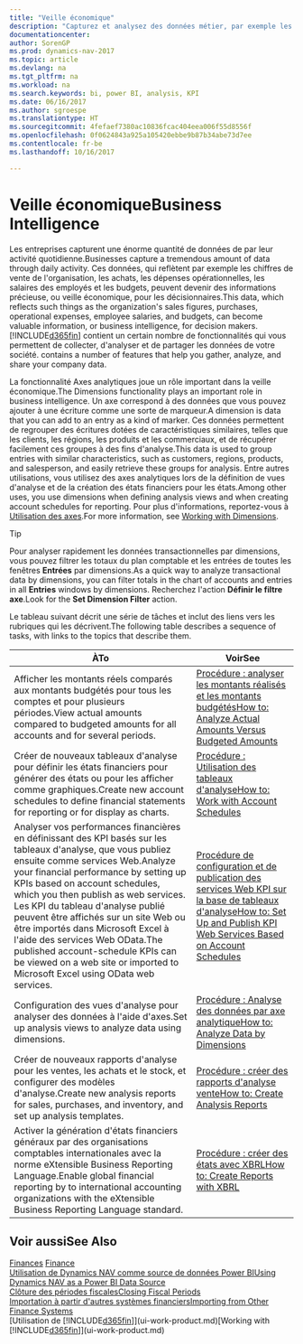 ```yaml
---
title: "Veille économique"
description: "Capturez et analysez des données métier, par exemple les chiffres de vente de l'organisation, les achats, les dépenses opérationnelles, les salaires des employés et les budgets, peuvent être des informations précieuses, pour la veille économique ou pour les décisionnaires."
documentationcenter: 
author: SorenGP
ms.prod: dynamics-nav-2017
ms.topic: article
ms.devlang: na
ms.tgt_pltfrm: na
ms.workload: na
ms.search.keywords: bi, power BI, analysis, KPI
ms.date: 06/16/2017
ms.author: sgroespe
ms.translationtype: HT
ms.sourcegitcommit: 4fefaef7380ac10836fcac404eea006f55d8556f
ms.openlocfilehash: 0f0624843a925a105420ebbe9b87b34abe73d7ee
ms.contentlocale: fr-be
ms.lasthandoff: 10/16/2017

---
```

# <a name="business-intelligence"></a><span data-ttu-id="d5b81-103">Veille économique</span><span class="sxs-lookup"><span data-stu-id="d5b81-103">Business Intelligence</span></span>
<span data-ttu-id="d5b81-104">Les entreprises capturent une énorme quantité de données de par leur activité quotidienne.</span><span class="sxs-lookup"><span data-stu-id="d5b81-104">Businesses capture a tremendous amount of data through daily activity.</span></span> <span data-ttu-id="d5b81-105">Ces données, qui reflètent par exemple les chiffres de vente de l'organisation, les achats, les dépenses opérationnelles, les salaires des employés et les budgets, peuvent devenir des informations précieuse, ou veille économique, pour les décisionnaires.</span><span class="sxs-lookup"><span data-stu-id="d5b81-105">This data, which reflects such things as the organization's sales figures, purchases, operational expenses, employee salaries, and budgets, can become valuable information, or business intelligence, for decision makers.</span></span> [!INCLUDE[d365fin](includes/d365fin_md.md)]<span data-ttu-id="d5b81-106"> contient un certain nombre de fonctionnalités qui vous permettent de collecter, d'analyser et de partager les données de votre société.</span><span class="sxs-lookup"><span data-stu-id="d5b81-106"> contains a number of features that help you gather, analyze, and share your company data.</span></span>

<span data-ttu-id="d5b81-107">La fonctionnalité Axes analytiques joue un rôle important dans la veille économique.</span><span class="sxs-lookup"><span data-stu-id="d5b81-107">The Dimensions functionality plays an important role in business intelligence.</span></span> <span data-ttu-id="d5b81-108">Un axe correspond à des données que vous pouvez ajouter à une écriture comme une sorte de marqueur.</span><span class="sxs-lookup"><span data-stu-id="d5b81-108">A dimension is data that you can add to an entry as a kind of marker.</span></span> <span data-ttu-id="d5b81-109">Ces données permettent de regrouper des écritures dotées de caractéristiques similaires, telles que les clients, les régions, les produits et les commerciaux, et de récupérer facilement ces groupes à des fins d'analyse.</span><span class="sxs-lookup"><span data-stu-id="d5b81-109">This data is used to group entries with similar characteristics, such as customers, regions, products, and salesperson, and easily retrieve these groups for analysis.</span></span> <span data-ttu-id="d5b81-110">Entre autres utilisations, vous utilisez des axes analytiques lors de la définition de vues d'analyse et de la création des états financiers pour les états.</span><span class="sxs-lookup"><span data-stu-id="d5b81-110">Among other uses, you use dimensions  when defining analysis views and when creating account schedules for reporting.</span></span> <span data-ttu-id="d5b81-111">Pour plus d'informations, reportez-vous à [Utilisation des axes](finance-dimensions.md).</span><span class="sxs-lookup"><span data-stu-id="d5b81-111">For more information, see [Working with Dimensions](finance-dimensions.md).</span></span>

> [!TIP]
> <span data-ttu-id="d5b81-112">Pour analyser rapidement les données transactionnelles par dimensions, vous pouvez filtrer les totaux du plan comptable et les entrées de toutes les fenêtres **Entrées** par dimensions.</span><span class="sxs-lookup"><span data-stu-id="d5b81-112">As a quick way to analyze transactional data by dimensions, you can filter totals in the chart of accounts and entries in all **Entries** windows by dimensions.</span></span> <span data-ttu-id="d5b81-113">Recherchez l'action **Définir le filtre axe**.</span><span class="sxs-lookup"><span data-stu-id="d5b81-113">Look for the **Set Dimension Filter** action.</span></span>  

<span data-ttu-id="d5b81-114">Le tableau suivant décrit une série de tâches et inclut des liens vers les rubriques qui les décrivent.</span><span class="sxs-lookup"><span data-stu-id="d5b81-114">The following table describes a sequence of tasks, with links to the topics that describe them.</span></span>  

| <span data-ttu-id="d5b81-115">À</span><span class="sxs-lookup"><span data-stu-id="d5b81-115">To</span></span> | <span data-ttu-id="d5b81-116">Voir</span><span class="sxs-lookup"><span data-stu-id="d5b81-116">See</span></span> |
| --- | --- |
|<span data-ttu-id="d5b81-117">Afficher les montants réels comparés aux montants budgétés pour tous les comptes et pour plusieurs périodes.</span><span class="sxs-lookup"><span data-stu-id="d5b81-117">View actual amounts compared to budgeted amounts for all accounts and for several periods.</span></span>|[<span data-ttu-id="d5b81-118">Procédure : analyser les montants réalisés et les montants budgétés</span><span class="sxs-lookup"><span data-stu-id="d5b81-118">How to: Analyze Actual Amounts Versus Budgeted Amounts</span></span>](bi-how-analyze-actual-versus-budget.md)|
|<span data-ttu-id="d5b81-119">Créer de nouveaux tableaux d'analyse pour définir les états financiers pour générer des états ou pour les afficher comme graphiques.</span><span class="sxs-lookup"><span data-stu-id="d5b81-119">Create new account schedules to define financial statements for reporting or for display as charts.</span></span>|[<span data-ttu-id="d5b81-120">Procédure : Utilisation des tableaux d'analyse</span><span class="sxs-lookup"><span data-stu-id="d5b81-120">How to: Work with Account Schedules</span></span>](bi-how-work-account-schedule.md)|
|<span data-ttu-id="d5b81-121">Analyser vos performances financières en définissant des KPI basés sur les tableaux d'analyse, que vous publiez ensuite comme services Web.</span><span class="sxs-lookup"><span data-stu-id="d5b81-121">Analyze your financial performance by setting up KPIs based on account schedules, which you then publish as web services.</span></span> <span data-ttu-id="d5b81-122">Les KPI du tableau d'analyse publié peuvent être affichés sur un site Web ou être importés dans Microsoft Excel à l'aide des services Web OData.</span><span class="sxs-lookup"><span data-stu-id="d5b81-122">The published account-schedule KPIs can be viewed on a web site or imported to Microsoft Excel using OData web services.</span></span>|[<span data-ttu-id="d5b81-123">Procédure de configuration et de publication des services Web KPI sur la base de tableaux d'analyse</span><span class="sxs-lookup"><span data-stu-id="d5b81-123">How to: Set Up and Publish KPI Web Services Based on Account Schedules</span></span>](bi-how-to-set-up-and-publish-kpi-web-services-based-on-account-schedules.md)|
|<span data-ttu-id="d5b81-124">Configuration des vues d'analyse pour analyser des données à l'aide d'axes.</span><span class="sxs-lookup"><span data-stu-id="d5b81-124">Set up analysis views to analyze data using dimensions.</span></span>|[<span data-ttu-id="d5b81-125">Procédure : Analyse des données par axe analytique</span><span class="sxs-lookup"><span data-stu-id="d5b81-125">How to: Analyze Data by Dimensions</span></span>](bi-how-analyze-data-dimension.md)|
|<span data-ttu-id="d5b81-126">Créer de nouveaux rapports d'analyse pour les ventes, les achats et le stock, et configurer des modèles d'analyse.</span><span class="sxs-lookup"><span data-stu-id="d5b81-126">Create new analysis reports for sales, purchases, and inventory, and set up analysis templates.</span></span>|[<span data-ttu-id="d5b81-127">Procédure : créer des rapports d'analyse vente</span><span class="sxs-lookup"><span data-stu-id="d5b81-127">How to: Create Analysis Reports</span></span>](bi-how-create-analysis-views-reports.md)|
|<span data-ttu-id="d5b81-128">Activer la génération d'états financiers généraux par des organisations comptables internationales avec la norme eXtensible Business Reporting Language.</span><span class="sxs-lookup"><span data-stu-id="d5b81-128">Enable global financial reporting by to international accounting organizations with the eXtensible Business Reporting Language standard.</span></span>|[<span data-ttu-id="d5b81-129">Procédure : créer des états avec XBRL</span><span class="sxs-lookup"><span data-stu-id="d5b81-129">How to: Create Reports with XBRL</span></span>](bi-create-reports-with-xbrl.md)|

## <a name="see-also"></a><span data-ttu-id="d5b81-130">Voir aussi</span><span class="sxs-lookup"><span data-stu-id="d5b81-130">See Also</span></span>
<span data-ttu-id="d5b81-131">[Finances](finance.md)  </span><span class="sxs-lookup"><span data-stu-id="d5b81-131">[Finance](finance.md)  </span></span>  
[<span data-ttu-id="d5b81-132">Utilisation de Dynamics NAV comme source de données Power BI</span><span class="sxs-lookup"><span data-stu-id="d5b81-132">Using Dynamics NAV as a Power BI Data Source</span></span>](across-how-use-financials-data-source-powerbi.md)  
[<span data-ttu-id="d5b81-133">Clôture des périodes fiscales</span><span class="sxs-lookup"><span data-stu-id="d5b81-133">Closing Fiscal Periods</span></span>](year-close-years-periods.md)  
[<span data-ttu-id="d5b81-134">Importation à partir d'autres systèmes financiers</span><span class="sxs-lookup"><span data-stu-id="d5b81-134">Importing from Other Finance Systems</span></span>](upload-data.md)  
<span data-ttu-id="d5b81-135">[Utilisation de [!INCLUDE[d365fin](includes/d365fin_md.md)]](ui-work-product.md)</span><span class="sxs-lookup"><span data-stu-id="d5b81-135">[Working with [!INCLUDE[d365fin](includes/d365fin_md.md)]](ui-work-product.md)</span></span>

